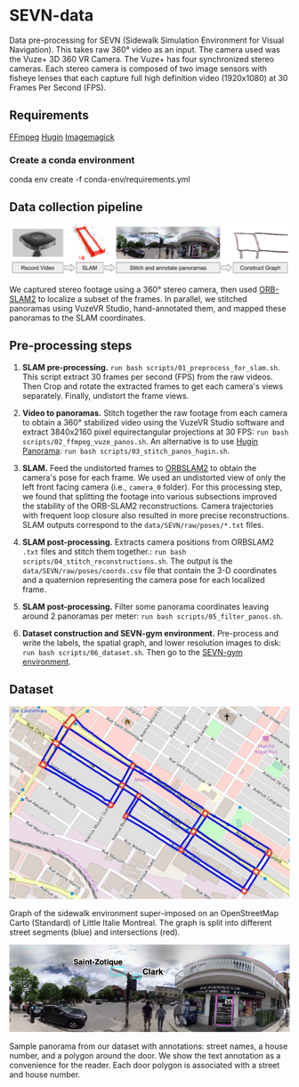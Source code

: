 # SEVN-data

Data pre-processing for SEVN (Sidewalk Simulation Environment for Visual Navigation). This takes raw 360&deg; video as an input. The camera used was the Vuze+ 3D 360 VR Camera. The Vuze+ has four synchronized stereo cameras. Each stereo camera is composed of two image sensors with fisheye lenses that each capture full high definition video (1920x1080) at 30 Frames Per Second (FPS).


## Requirements

[FFmpeg](https://ffmpeg.org/)
[Hugin](http://hugin.sourceforge.net/)
[Imagemagick](https://imagemagick.org/index.php)

### Create a conda environment
conda env create -f conda-env/requirements.yml


## Data collection pipeline

![pipeline.png](img/pipeline.png)

We captured stereo footage using a 360&deg; stereo camera, then used [ORB-SLAM2](https://arxiv.org/pdf/1610.06475.pdf) to localize a subset of the frames. In parallel, we stitched panoramas using VuzeVR Studio, hand-annotated them, and mapped these panoramas to the SLAM coordinates.


## Pre-processing steps

1. **SLAM pre-processing.** `run bash scripts/01_preprocess_for_slam.sh`. This script extract 30 frames per second (FPS) from the raw videos. Then Crop and rotate the extracted frames to get each camera's views separately. Finally, undistort the frame views.

2. **Video to panoramas.** Stitch together the raw footage from each camera to obtain a 360&deg; stabilized video using the VuzeVR Studio software and extract 3840x2160 pixel equirectangular projections at 30 FPS: `run bash scripts/02_ffmpeg_vuze_panos.sh`. An alternative is to use [Hugin Panorama](http://hugin.sourceforge.net/): `run bash scripts/03_stitch_panos_hugin.sh`.

3. **SLAM.** Feed the undistorted frames to [ORBSLAM2](https://github.com/raulmur/ORB_SLAM2) to obtain the camera's pose for each frame. We used an undistorted view of only the left front facing camera (i.e., `camera_0` folder). For this processing step, we found that splitting the footage into various subsections improved the stability of the ORB-SLAM2 reconstructions. Camera trajectories with frequent loop closure also resulted in more precise reconstructions. SLAM outputs correspond to the `data/SEVN/raw/poses/*.txt` files.

4. **SLAM post-processing.** Extracts camera positions from ORBSLAM2 `.txt` files and stitch them together.: `run bash scripts/04_stitch_reconstructions.sh`. The output is the `data/SEVN/raw/poses/coords.csv` file that contain the 3-D coordinates and a quaternion representing the camera pose for each localized frame.

5. **SLAM post-processing.** Filter some panorama coordinates leaving around 2 panoramas per meter: `run bash scripts/05_filter_panos.sh`.

6. **Dataset construction and SEVN-gym environment.** Pre-process and write the labels, the spatial graph, and lower resolution images to disk: `run bash scripts/06_dataset.sh`. Then go to the [SEVN-gym environment](https://github.com/mweiss17/SEVN).

## Dataset

![img/slam.png](img/slam.png)

Graph of the sidewalk environment super-imposed on an OpenStreetMap Carto (Standard) of Little Italie Montreal. The graph is split into different street segments (blue) and intersections (red).


![img/slam.png](img/pano.png)

Sample panorama from our dataset with annotations: street names, a house number, and a polygon around the door. We show the text annotation as a convenience for the reader. Each door polygon is associated with a street and house number.
